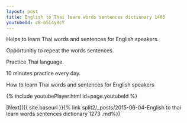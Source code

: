 ```yaml
---
layout: post
title: English to Thai learn words sentences dictionary 1405 
youtubeId: cB-b5I4yXcY
---
```

 
 
Helps to learn Thai words and sentences for English speakers.

Opportunitiy to repeat the words sentences. 

Practice Thai language. 
 
10 minutes practice every day. 
 
How to learn Thai words and sentences for English speakers 
 
{% include youtubePlayer.html id=page.youtubeId %}
 
 
[Next]({{ site.baseurl }}{% link  split2/_posts/2015-06-04-English to thai learn words sentences dictionary 1273 .md%})
 

